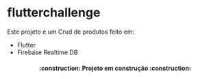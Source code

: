# flutterchallenge

Este projeto é um Crud de produtos feito em:
- Flutter
- Firebase Realtime DB
 
<h4 align="center"> 
    :construction:  Projeto em construção  :construction:
</h4>
